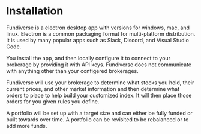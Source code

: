 # Installation

Fundiverse is a electron desktop app with versions for windows, mac, and linux. Electron is a common packaging format for multi-platform distribution. It is used by many popular apps such as Slack, Discord, and Visual Studio Code.

You install the app, and then locally configure it to connect to your brokerage by providing it with API keys. Fundiverse does not
communicate with anything other than your configered brokerages.

Fundiverse will use your brokerage to determine what stocks you hold, their current prices, and other market information and then determine
what orders to place to help build your customized index. It will then place those orders for you given rules you define.

A portfolio will be set up with a target size and can either be fully funded or built towards over time. A portfolio can be revisited to be rebalanced or to add more funds.
